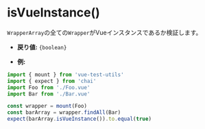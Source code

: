 # isVueInstance()

`WrapperArray`の全ての`Wrapper`がVueインスタンスであるか検証します。

- **戻り値:** `{boolean}`

- **例:**

```js
import { mount } from 'vue-test-utils'
import { expect } from 'chai'
import Foo from './Foo.vue'
import Bar from './Bar.vue'

const wrapper = mount(Foo)
const barArray = wrapper.findAll(Bar)
expect(barArray.isVueInstance()).to.equal(true)
```